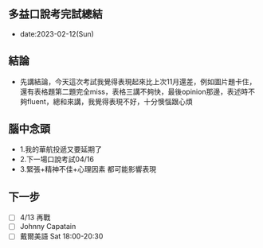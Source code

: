 ## 多益口說考完試總結

* date:2023-02-12(Sun)

## 結論
* 先講結論，今天這次考試我覺得表現起來比上次11月還差，例如圖片題卡住，還有表格題第二題完全miss，表格三講不夠快，最後opinion那邊，表述時不夠fluent，總和來講，我覺得表現不好，十分懊惱跟心煩

## 腦中念頭
* 1.我的華航投遞又要延期了
* 2.下一場口說考試04/16
* 3.緊張+精神不佳+心理因素 都可能影響表現

## 下一步

* [ ] 4/13 再戰
* [ ] Johnny Capatain 
* [ ] 戴爾美語 Sat 18:00-20:30
